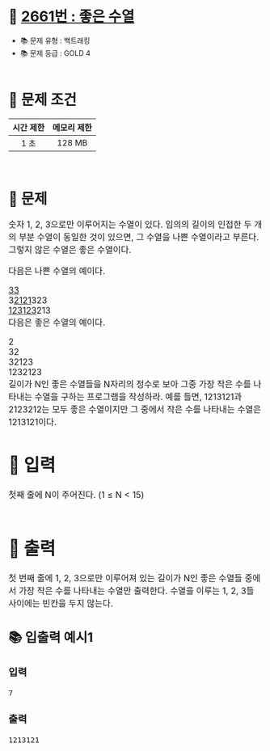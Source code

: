 # 📌 [2661번 : 좋은 수열](https://www.acmicpc.net/problem/2661)
- 📚 문제 유형 : 백트래킹
- 📚 문제 등급 : GOLD 4
  <br/><br/>

# 📌 문제 조건

|시간 제한|메모리 제한|
|:------:|:---:|
|1 초|128 MB|
<br/>

# 📌 문제
<div style="font-size: 17px">
숫자 1, 2, 3으로만 이루어지는 수열이 있다. 임의의 길이의 인접한 두 개의 부분 수열이 동일한 것이 있으면, 그 수열을 나쁜 수열이라고 부른다. 그렇지 않은 수열은 좋은 수열이다.

다음은 나쁜 수열의 예이다.

<u>33</u><br/>
3<u>2121</u>323<br/>
<u>123123</u>213<br/>
다음은 좋은 수열의 예이다.

2<br/>
32<br/>
32123<br/>
1232123<br/>
길이가 N인 좋은 수열들을 N자리의 정수로 보아 그중 가장 작은 수를 나타내는 수열을 구하는 프로그램을 작성하라. 예를 들면, 1213121과 2123212는 모두 좋은 수열이지만 그 중에서 작은 수를 나타내는 수열은 1213121이다.

# 📌 입력
<div style="font-size: 17px">
첫째 줄에 N이 주어진다. (1 ≤ N < 15)
</div>
<br/>

# 📌 출력
<div style="font-size: 17px">
첫 번째 줄에 1, 2, 3으로만 이루어져 있는 길이가 N인 좋은 수열들 중에서 가장 작은 수를 나타내는 수열만 출력한다. 수열을 이루는 1, 2, 3들 사이에는 빈칸을 두지 않는다.
</div>

## 📚 입출력 예시1
### 입력 
    7

### 출력
    1213121
